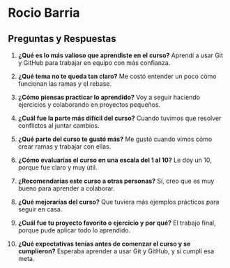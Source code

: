 # Rocio Barria

## Preguntas y Respuestas

1. **¿Qué es lo más valioso que aprendiste en el curso?**
   Aprendí a usar Git y GitHub para trabajar en equipo con más confianza.

2. **¿Qué tema no te queda tan claro?**
   Me costó entender un poco cómo funcionan las ramas y el rebase.

3. **¿Cómo piensas practicar lo aprendido?**
   Voy a seguir haciendo ejercicios y colaborando en proyectos pequeños.

4. **¿Cuál fue la parte más difícil del curso?**
   Cuando tuvimos que resolver conflictos al juntar cambios.

5. **¿Qué parte del curso te gustó más?**
   Me gustó cuando vimos cómo crear ramas y trabajar con ellas.

6. **¿Cómo evaluarías el curso en una escala del 1 al 10?**
   Le doy un 10, porque fue claro y muy útil.

7. **¿Recomendarías este curso a otras personas?**
   Sí, creo que es muy bueno para aprender a colaborar.

8. **¿Qué mejorarías del curso?**
   Que tuviera más ejemplos prácticos para seguir en casa.

9. **¿Cuál fue tu proyecto favorito o ejercicio y por qué?**
   El trabajo final, porque pude aplicar todo lo aprendido.

10. **¿Qué expectativas tenías antes de comenzar el curso y se cumplieron?**
    Esperaba aprender a usar Git y GitHub, y sí cumplí esa meta.
